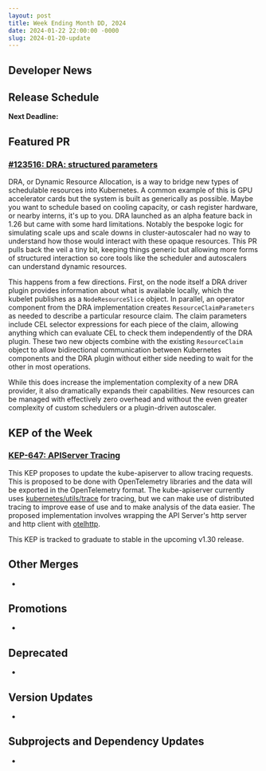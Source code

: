 ```yaml
---
layout: post
title: Week Ending Month DD, 2024
date: 2024-01-22 22:00:00 -0000
slug: 2024-01-20-update
---
```


## Developer News


## Release Schedule

**Next Deadline:**


## Featured PR

### [#123516: DRA: structured parameters](https://github.com/kubernetes/kubernetes/pull/123516)

DRA, or Dynamic Resource Allocation, is a way to bridge new types of schedulable resources into Kubernetes. A common example of this is GPU accelerator cards but the system is built as generically as possible. Maybe you want to schedule based on cooling capacity, or cash register hardware, or nearby interns, it's up to you. DRA launched as an alpha feature back in 1.26 but came with some hard limitations. Notably the bespoke logic for simulating scale ups and scale downs in cluster-autoscaler had no way to understand how those would interact with these opaque resources. This PR pulls back the veil a tiny bit, keeping things generic but allowing more forms of structured interaction so core tools like the scheduler and autoscalers can understand dynamic resources.

This happens from a few directions. First, on the node itself a DRA driver plugin provides information about what is available locally, which the kubelet publishes as a `NodeResourceSlice` object. In parallel, an operator component from the DRA implementation creates `ResourceClaimParameters` as needed to describe a particular resource claim. The claim parameters include CEL selector expressions for each piece of the claim, allowing anything which can evaluate CEL to check them independently of the DRA plugin. These two new objects combine with the existing `ResourceClaim` object to allow bidirectional communication between Kubernetes components and the DRA plugin without either side needing to wait for the other in most operations.

While this does increase the implementation complexity of a new DRA provider, it also dramatically expands their capabilities. New resources can be managed with effectively zero overhead and without the even greater complexity of custom schedulers or a plugin-driven autoscaler.

## KEP of the Week

### [KEP-647: APIServer Tracing](https://github.com/kubernetes/enhancements/tree/master/keps/sig-instrumentation/647-apiserver-tracing)

This KEP proposes to update the kube-apiserver to allow tracing requests. This is proposed to be done with OpenTelemetry libraries and the data will be exported in the OpenTelemetry format. The kube-apiserver currently uses [kubernetes/utils/trace](https://github.com/kubernetes/utils/tree/master/trace) for tracing, but we can make use of distributed tracing to improve ease of use and to make analysis of the data easier. The proposed implementation involves wrapping the API Server's http server and http client with [otelhttp](https://github.com/open-telemetry/opentelemetry-go-contrib/tree/main/instrumentation/net/http/otelhttp).

This KEP is tracked to graduate to stable in the upcoming v1.30 release.

## Other Merges

*

## Promotions

*

## Deprecated

*

## Version Updates

*

## Subprojects and Dependency Updates

*
